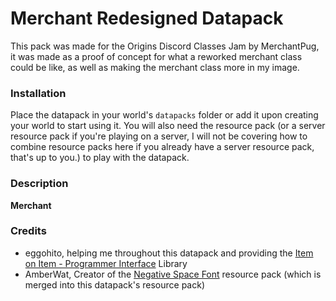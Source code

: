 # Merchant Redesigned Datapack
This pack was made for the Origins Discord Classes Jam by MerchantPug, it was made as a proof of concept for what a reworked merchant class could be like, as well as making the merchant class more in my image.

### Installation
Place the datapack in your world's `datapacks` folder or add it upon creating your world to start using it. You will also need the resource pack (or a server resource pack if you're playing on a server, I will not be covering how to combine resource packs here if you already have a server resource pack, that's up to you.) to play with the datapack.

### Description
**Merchant**



### Credits
- eggohito, helping me throughout this datapack and providing the [Item on Item - Programmer Interface](https://github.com/eggohito/ioi-pi) Library
- AmberWat, Creator of the [Negative Space Font](https://github.com/AmberWat/NegativeSpaceFont/) resource pack (which is merged into this datapack's resource pack)